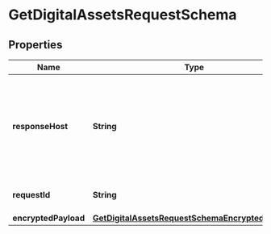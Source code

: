 

# GetDigitalAssetsRequestSchema

## Properties

Name | Type | Description | Notes
------------ | ------------- | ------------- | -------------
**responseHost** | **String** | The host that originated the request. Future calls in the same conversation should be routed to this host.  | 
**requestId** | **String** | Unique identifier for the request.  | 
**encryptedPayload** | [**GetDigitalAssetsRequestSchemaEncryptedPayload**](GetDigitalAssetsRequestSchemaEncryptedPayload.md) |  | 




